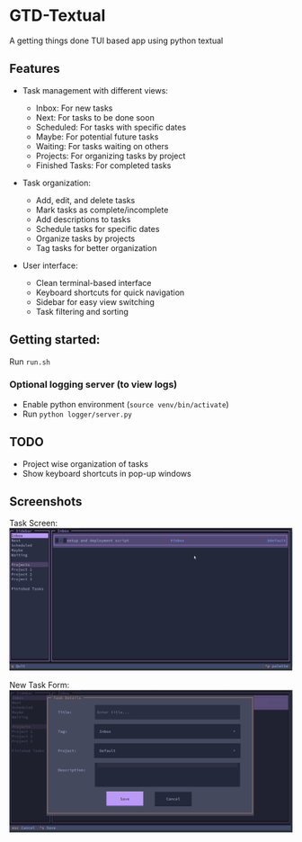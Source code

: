 # GTD-Textual
A getting things done TUI based app using python textual

## Features
- Task management with different views:
  - Inbox: For new tasks
  - Next: For tasks to be done soon
  - Scheduled: For tasks with specific dates
  - Maybe: For potential future tasks
  - Waiting: For tasks waiting on others
  - Projects: For organizing tasks by project
  - Finished Tasks: For completed tasks

- Task organization:
  - Add, edit, and delete tasks
  - Mark tasks as complete/incomplete
  - Add descriptions to tasks
  - Schedule tasks for specific dates
  - Organize tasks by projects
  - Tag tasks for better organization

- User interface:
  - Clean terminal-based interface
  - Keyboard shortcuts for quick navigation
  - Sidebar for easy view switching
  - Task filtering and sorting

## Getting started:
Run `run.sh`

### Optional logging server (to view logs)
- Enable python environment (`source venv/bin/activate`)
- Run `python logger/server.py`

## TODO
- Project wise organization of tasks
- Show keyboard shortcuts in pop-up windows

## Screenshots
Task Screen:
![Task Screen](./assets/gtd-screenshot.png)

New Task Form:
![New Task Screen](./assets/gtd-new.png)

